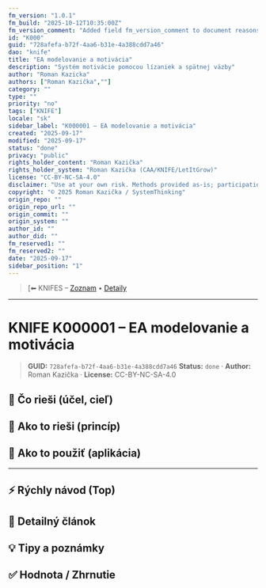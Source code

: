 ```yaml
---
fm_version: "1.0.1"
fm_build: "2025-10-12T10:35:00Z"
fm_version_comment: "Added field fm_version_comment to document reasons for FM updates"
id: "K000"
guid: "728afefa-b72f-4aa6-b31e-4a388cdd7a46"
dao: "knife"
title: "EA modelovanie a motivácia"
description: "Systém motivácie pomocou lízaniek a spätnej väzby"
author: "Roman Kazicka"
authors: ["Roman Kazička",""]
category: ""
type: ""
priority: "no"
tags: ["KNIFE"]
locale: "sk"
sidebar_label: "K000001 – EA modelovanie a motivácia"
created: "2025-09-17"
modified: "2025-09-17"
status: "done"
privacy: "public"
rights_holder_content: "Roman Kazička"
rights_holder_system: "Roman Kazička (CAA/KNIFE/LetItGrow)"
license: "CC-BY-NC-SA-4.0"
disclaimer: "Use at your own risk. Methods provided as-is; participation is voluntary and context-aware."
copyright: "© 2025 Roman Kazička / SystemThinking"
origin_repo: ""
origin_repo_url: ""
origin_commit: ""
origin_system: ""
author_id: ""
author_did: ""
fm_reserved1: ""
fm_reserved2: ""
date: "2025-09-17"
sidebar_position: "1"
---
```

<!-- body:start -->

<!-- nav:knifes -->
> [⬅ KNIFES – [Zoznam](../KNIFE_Overview_List.md) • [Detaily](../KNIFE_Overview_Details.md)
---
# KNIFE K000001 – EA modelovanie a motivácia

<!-- fm-visible: start -->
> **GUID:** `728afefa-b72f-4aa6-b31e-4a388cdd7a46`
> **Status:** `done` · **Author:** Roman Kazička · **License:** CC-BY-NC-SA-4.0
<!-- fm-visible: end -->

## 🎯 Čo rieši (účel, cieľ)

## 🧩 Ako to rieši (princíp)

## 🧪 Ako to použiť (aplikácia)

---

## ⚡ Rýchly návod (Top)

## 📜 Detailný článok

## 💡 Tipy a poznámky

## ✅ Hodnota / Zhrnutie
